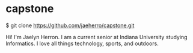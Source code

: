# capstone
$ git clone https://github.com/jaeherro/capstone.git

Hi! I'm Jaelyn Herron. I am a current senior at Indiana University studying Informatics. I love all things technology, sports, and outdoors.
